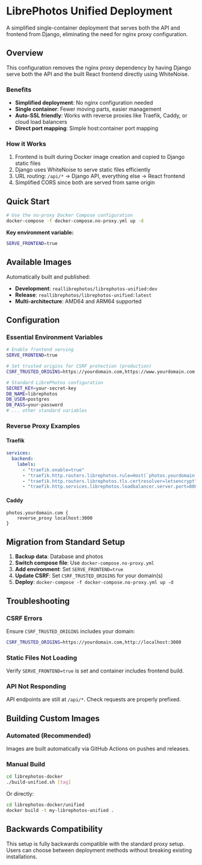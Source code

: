 # LibrePhotos Unified Deployment

A simplified single-container deployment that serves both the API and frontend from Django, eliminating the need for nginx proxy configuration.

## Overview

This configuration removes the nginx proxy dependency by having Django serve both the API and the built React frontend directly using WhiteNoise.

### Benefits

- **Simplified deployment**: No nginx configuration needed
- **Single container**: Fewer moving parts, easier management  
- **Auto-SSL friendly**: Works with reverse proxies like Traefik, Caddy, or cloud load balancers
- **Direct port mapping**: Simple host:container port mapping

### How it Works

1. Frontend is built during Docker image creation and copied to Django static files
2. Django uses WhiteNoise to serve static files efficiently
3. URL routing: `/api/*` → Django API, everything else → React frontend
4. Simplified CORS since both are served from same origin

## Quick Start

```bash
# Use the no-proxy Docker Compose configuration
docker-compose -f docker-compose.no-proxy.yml up -d
```

**Key environment variable:**
```bash
SERVE_FRONTEND=true
```

## Available Images

Automatically built and published:
- **Development**: `reallibrephotos/librephotos-unified:dev`
- **Release**: `reallibrephotos/librephotos-unified:latest`
- **Multi-architecture**: AMD64 and ARM64 supported

## Configuration

### Essential Environment Variables

```bash
# Enable frontend serving
SERVE_FRONTEND=true

# Set trusted origins for CSRF protection (production)
CSRF_TRUSTED_ORIGINS=https://yourdomain.com,https://www.yourdomain.com

# Standard LibrePhotos configuration
SECRET_KEY=your-secret-key
DB_NAME=librephotos
DB_USER=postgres
DB_PASS=your-password
# ... other standard variables
```

### Reverse Proxy Examples

#### Traefik
```yaml
services:
  backend:
    labels:
      - "traefik.enable=true"
      - "traefik.http.routers.librephotos.rule=Host(`photos.yourdomain.com`)"
      - "traefik.http.routers.librephotos.tls.certresolver=letsencrypt"
      - "traefik.http.services.librephotos.loadbalancer.server.port=8001"
```

#### Caddy
```
photos.yourdomain.com {
    reverse_proxy localhost:3000
}
```

## Migration from Standard Setup

1. **Backup data**: Database and photos
2. **Switch compose file**: Use `docker-compose.no-proxy.yml`
3. **Add environment**: Set `SERVE_FRONTEND=true`
4. **Update CSRF**: Set `CSRF_TRUSTED_ORIGINS` for your domain(s)
5. **Deploy**: `docker-compose -f docker-compose.no-proxy.yml up -d`

## Troubleshooting

### CSRF Errors
Ensure `CSRF_TRUSTED_ORIGINS` includes your domain:
```bash
CSRF_TRUSTED_ORIGINS=https://yourdomain.com,http://localhost:3000
```

### Static Files Not Loading
Verify `SERVE_FRONTEND=true` is set and container includes frontend build.

### API Not Responding
API endpoints are still at `/api/*`. Check requests are properly prefixed.

## Building Custom Images

### Automated (Recommended)
Images are built automatically via GitHub Actions on pushes and releases.

### Manual Build
```bash
cd librephotos-docker
./build-unified.sh [tag]
```

Or directly:
```bash
cd librephotos-docker/unified
docker build -t my-librephotos-unified .
```

## Backwards Compatibility

This setup is fully backwards compatible with the standard proxy setup. Users can choose between deployment methods without breaking existing installations. 